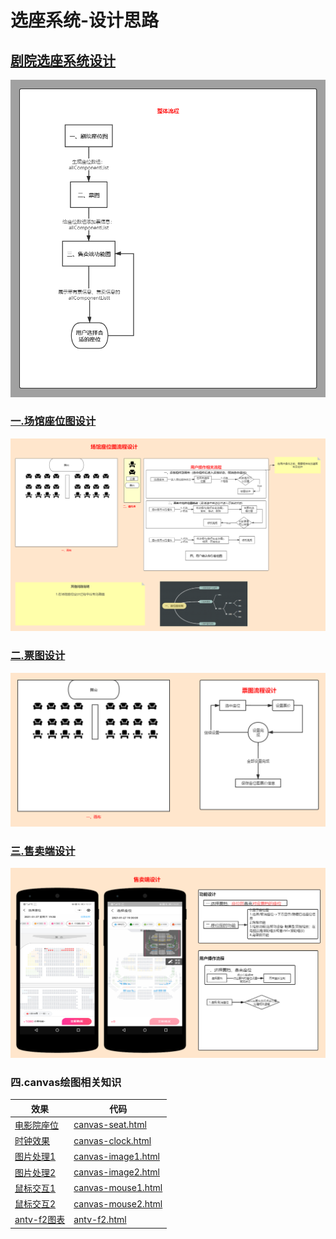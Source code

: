 # 选座系统-设计思路


## [剧院选座系统设计][剧院选座系统设计]
![](image/剧院选座系统设计.png)

### [一.场馆座位图设计][场馆座位图设计]
![](image/场馆座位图设计.png)

### [二.票图设计][票图设计]
![](image/票图设计.png)

### [三.售卖端设计][售卖端设计]
![](image/售卖端设计.png)

### 四.canvas绘图相关知识
|  效果 |  代码 |  
|-------|-------|
| [电影院座位][canvas-seat] |  [canvas-seat.html](../html/canvas/canvas-seat.html) |
| [时钟效果][canvas-clock] |   [canvas-clock.html](../html/canvas/canvas-clock.html) |
| [图片处理1][canvas-image1]	| [canvas-image1.html](../html/canvas/canvas-image1.html) |
| [图片处理2][canvas-image2]	|  [canvas-image2.html](../html/canvas/canvas-image2.html) |
| [鼠标交互1][canvas-mouse1]	| [canvas-mouse1.html](../html/canvas/canvas-mouse1.html) |
| [鼠标交互2][canvas-mouse2]	| [canvas-mouse2.html](../html/canvas/canvas-mouse2.html) |
| [antv-f2图表][antv-f2]	|    [antv-f2.html](../html/canvas/antv-f2.html)    |



[剧院选座系统设计]:https://www.processon.com/view/link/5ffeb605e0b34d2060d8bb79
[场馆座位图设计]:https://www.processon.com/view/link/5ffeb5d9f346fb55c5be5595
[票图设计]:https://www.processon.com/view/link/5ffeb62407912914e7e87e91
[售卖端设计]:https://www.processon.com/view/link/5ffead3fe401fd661a3c60c1

[antv-f2]:https://zhaoyj.work/canvas/antv-f2.html
[canvas-clock]:https://zhaoyj.work/canvas/canvas-clock.html
[canvas-image1]:https://zhaoyj.work/canvas/canvas-image1.html
[canvas-image2]:https://zhaoyj.work/canvas/canvas-image2.html
[canvas-mouse1]:https://zhaoyj.work/canvas/canvas-mouse1.html
[canvas-mouse2]:https://zhaoyj.work/canvas/canvas-mouse2.html
[canvas-seat]:https://zhaoyj.work/canvas/canvas-seat.html
